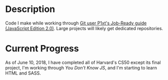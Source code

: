 # Description
Code I make while working through [Git user P1xt's Job-Ready guide (JavaScript Edition 2.0)](https://github.com/P1xt/p1xt-guides/blob/master/job-ready-javascript-edition-2.0.md). Large projects will likely get dedicated repositories.

# Current Progress
As of June 10, 2018, I have completed all of Harvard's CS50 except its final project, I'm working through *You Don't Know JS*, and I'm starting to learn HTML and SASS.